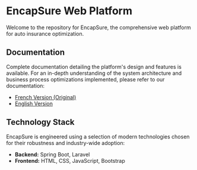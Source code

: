 # EncapSure Web Platform

Welcome to the repository for EncapSure, the comprehensive web platform for auto insurance optimization.

## Documentation
Complete documentation detailing the platform's design and features is available. For an in-depth understanding of the system architecture and business process optimizations implemented, please refer to our documentation:

- [French Version (Original)](https://drive.google.com/file/d/1eCceOH3-dfLCNZC7gTcL2Dz9FpezRwUz/view?usp=sharing)
- [English Version](https://drive.google.com/file/d/1CKA2oCiTcxye6yBEsilzNM6XNg62Qyp2/view?usp=sharing)

## Technology Stack
EncapSure is engineered using a selection of modern technologies chosen for their robustness and industry-wide adoption:

- **Backend:** Spring Boot, Laravel
- **Frontend:** HTML, CSS, JavaScript, Bootstrap
